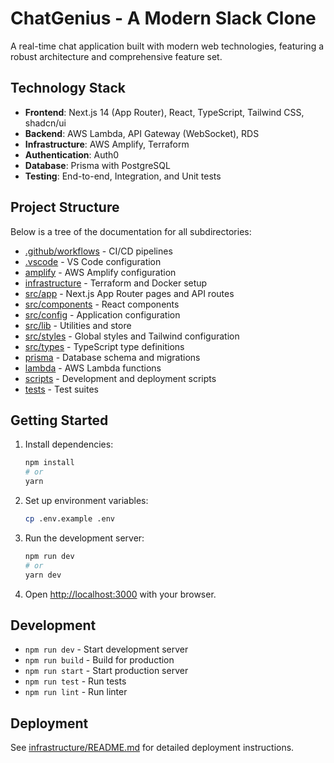 # ChatGenius - A Modern Slack Clone

A real-time chat application built with modern web technologies, featuring a robust architecture and comprehensive feature set.

## Technology Stack

- **Frontend**: Next.js 14 (App Router), React, TypeScript, Tailwind CSS, shadcn/ui
- **Backend**: AWS Lambda, API Gateway (WebSocket), RDS
- **Infrastructure**: AWS Amplify, Terraform
- **Authentication**: Auth0
- **Database**: Prisma with PostgreSQL
- **Testing**: End-to-end, Integration, and Unit tests

## Project Structure

Below is a tree of the documentation for all subdirectories:

- [.github/workflows](.github/workflows/README.md) - CI/CD pipelines
- [.vscode](.vscode/README.md) - VS Code configuration
- [amplify](amplify/README.md) - AWS Amplify configuration
- [infrastructure](infrastructure/README.md) - Terraform and Docker setup
- [src/app](src/app/README.md) - Next.js App Router pages and API routes
- [src/components](src/components/README.md) - React components
- [src/config](src/config/README.md) - Application configuration
- [src/lib](src/lib/README.md) - Utilities and store
- [src/styles](src/styles) - Global styles and Tailwind configuration
- [src/types](src/types/README.md) - TypeScript type definitions
- [prisma](prisma/README.md) - Database schema and migrations
- [lambda](lambda/README.md) - AWS Lambda functions
- [scripts](scripts/README.md) - Development and deployment scripts
- [tests](tests/README.md) - Test suites

## Getting Started

1. Install dependencies:
   ```bash
   npm install
   # or
   yarn
   ```

2. Set up environment variables:
   ```bash
   cp .env.example .env
   ```

3. Run the development server:
   ```bash
   npm run dev
   # or
   yarn dev
   ```

4. Open [http://localhost:3000](http://localhost:3000) with your browser.

## Development

- `npm run dev` - Start development server
- `npm run build` - Build for production
- `npm run start` - Start production server
- `npm run test` - Run tests
- `npm run lint` - Run linter

## Deployment

See [infrastructure/README.md](infrastructure/README.md) for detailed deployment instructions.
